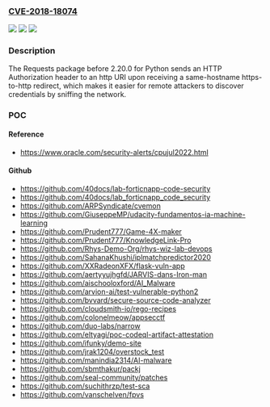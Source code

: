 ### [CVE-2018-18074](https://cve.mitre.org/cgi-bin/cvename.cgi?name=CVE-2018-18074)
![](https://img.shields.io/static/v1?label=Product&message=n%2Fa&color=blue)
![](https://img.shields.io/static/v1?label=Version&message=n%2Fa%20&color=brightgreen)
![](https://img.shields.io/static/v1?label=Vulnerability&message=n%2Fa&color=brightgreen)

### Description

The Requests package before 2.20.0 for Python sends an HTTP Authorization header to an http URI upon receiving a same-hostname https-to-http redirect, which makes it easier for remote attackers to discover credentials by sniffing the network.

### POC

#### Reference
- https://www.oracle.com/security-alerts/cpujul2022.html

#### Github
- https://github.com/40docs/lab-forticnapp-code-security
- https://github.com/40docs/lab_forticnapp_code_security
- https://github.com/ARPSyndicate/cvemon
- https://github.com/GiuseppeMP/udacity-fundamentos-ia-machine-learning
- https://github.com/Prudent777/Game-4X-maker
- https://github.com/Prudent777/KnowledgeLink-Pro
- https://github.com/Rhys-Demo-Org/rhys-wiz-lab-devops
- https://github.com/SahanaKhushi/iplmatchpredictor2020
- https://github.com/XXRadeonXFX/flask-vuln-app
- https://github.com/aertyyujhgfd/JARVIS-dans-Iron-man
- https://github.com/aischooloxford/AI_Malware
- https://github.com/arvion-ai/test-vulnerable-python2
- https://github.com/bvvard/secure-source-code-analyzer
- https://github.com/cloudsmith-io/rego-recipes
- https://github.com/colonelmeow/appsecctf
- https://github.com/duo-labs/narrow
- https://github.com/eltyagi/poc-codeql-artifact-attestation
- https://github.com/ifunky/demo-site
- https://github.com/jrak1204/overstock_test
- https://github.com/manindia2314/AI-malware
- https://github.com/sbmthakur/packj
- https://github.com/seal-community/patches
- https://github.com/suchithrzp/test-sca
- https://github.com/vanschelven/fpvs

